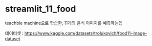 # streamlit_11_food

teachble machine으로 학습한, 11개의 음식 이미지를 예측하는앱

데이터셋 : https://www.kaggle.com/datasets/trolukovich/food11-image-dataset